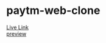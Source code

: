 # paytm-web-clone
[Live Link](https://630501116e5e930086d0ec40--aquamarine-duckanoo-c716d0.netlify.app/)  
[preview]("/image.png")
